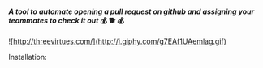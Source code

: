 #### *A tool to automate opening a pull request on github and assigning your teammates to check it out* 💰 🐕 💰


![http://threevirtues.com/](http://i.giphy.com/g7EAf1UAemlag.gif)

Installation:
